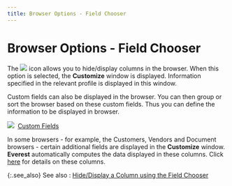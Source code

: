 ```yaml
---
title: Browser Options - Field Chooser
---
```


# Browser Options - Field Chooser


The ![]({{site.wwe_baseurl}}/img/wwe_standard_browser_options_field_chooser.gif) icon allows you to hide/display columns in the browser.  When this option is selected, the **Customize** window is displayed. Information specified in the relevant profile  is displayed in this window.


Custom fields can also be displayed in the browser. You can then group  or sort the browser based on these custom fields. Thus you can define  the information to be displayed in browser.


![]({{site.wwe_baseurl}}/img/lens.gif)  [Custom  Fields]({{site.sc_chm}}/options/miscellaneous-set-up/custom-fields/custom_fields_setupco.html)


In some browsers - for example, the Customers, Vendors and Document  browsers - certain additional fields are displayed in the **Customize** window. **Everest** automatically  computes the data displayed in these columns. Click [here]({{site.wwe_baseurl}}/misc/period_columns.html)  for details on these columns.


{:.see_also}
See also
: [Hide/Display  a Column using the Field Chooser]({{site.wwe_baseurl}}/everest-client/ui/browsers/options/field-chooser/field_chooser_hide_display_a_column.html)
